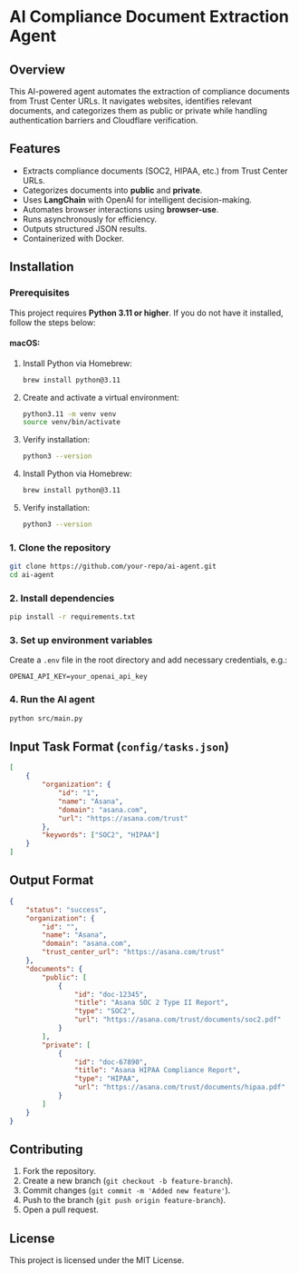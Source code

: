 # AI Compliance Document Extraction Agent

## Overview
This AI-powered agent automates the extraction of compliance documents from Trust Center URLs. It navigates websites, identifies relevant documents, and categorizes them as public or private while handling authentication barriers and Cloudflare verification.

## Features
- Extracts compliance documents (SOC2, HIPAA, etc.) from Trust Center URLs.
- Categorizes documents into **public** and **private**.
- Uses **LangChain** with OpenAI for intelligent decision-making.
- Automates browser interactions using **browser-use**.
- Runs asynchronously for efficiency.
- Outputs structured JSON results.
- Containerized with Docker.

## Installation
### Prerequisites
This project requires **Python 3.11 or higher**. If you do not have it installed, follow the steps below:

#### macOS:
1. Install Python via Homebrew:
   ```bash
   brew install python@3.11
   ```
2. Create and activate a virtual environment:
   ```bash
   python3.11 -m venv venv
   source venv/bin/activate
   ```
3. Verify installation:
   ```bash
   python3 --version
   ```
1. Install Python via Homebrew:
   ```bash
   brew install python@3.11
   ```
2. Verify installation:
   ```bash
   python3 --version
   ```


### 1. Clone the repository
```bash
git clone https://github.com/your-repo/ai-agent.git
cd ai-agent
```

### 2. Install dependencies
```bash
pip install -r requirements.txt
```

### 3. Set up environment variables
Create a `.env` file in the root directory and add necessary credentials, e.g.:
```env
OPENAI_API_KEY=your_openai_api_key
```

### 4. Run the AI agent
```bash
python src/main.py
```

## Input Task Format (`config/tasks.json`)
```json
[
    {
        "organization": {
            "id": "1",
            "name": "Asana",
            "domain": "asana.com",
            "url": "https://asana.com/trust"
        },
        "keywords": ["SOC2", "HIPAA"]
    }
]
```

## Output Format
```json
{
    "status": "success",
    "organization": {
        "id": "",
        "name": "Asana",
        "domain": "asana.com",
        "trust_center_url": "https://asana.com/trust"
    },
    "documents": {
        "public": [
            {
                "id": "doc-12345",
                "title": "Asana SOC 2 Type II Report",
                "type": "SOC2",
                "url": "https://asana.com/trust/documents/soc2.pdf"
            }
        ],
        "private": [
            {
                "id": "doc-67890",
                "title": "Asana HIPAA Compliance Report",
                "type": "HIPAA",
                "url": "https://asana.com/trust/documents/hipaa.pdf"
            }
        ]
    }
}
```

## Contributing
1. Fork the repository.
2. Create a new branch (`git checkout -b feature-branch`).
3. Commit changes (`git commit -m 'Added new feature'`).
4. Push to the branch (`git push origin feature-branch`).
5. Open a pull request.

## License
This project is licensed under the MIT License.

